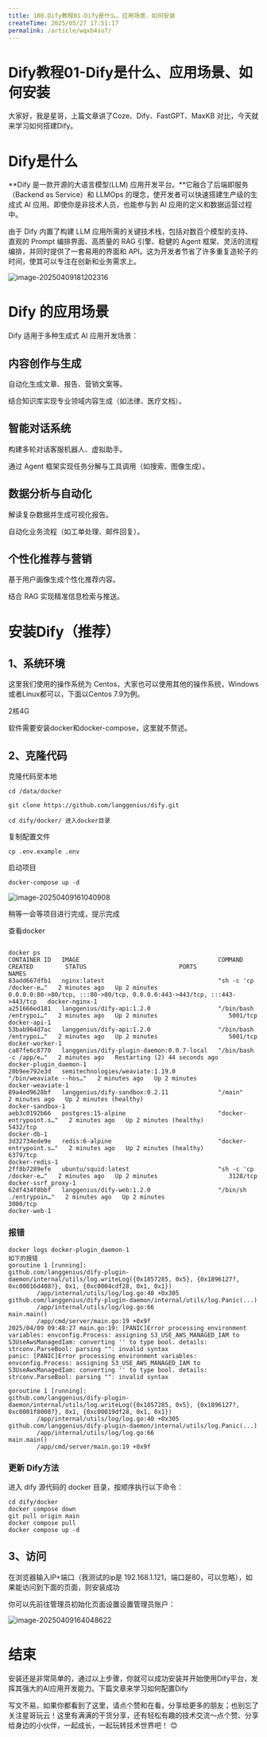 ```yaml
---
title: 100.Dify教程01-Dify是什么、应用场景、如何安装
createTime: 2025/05/27 17:51:17
permalink: /article/wqxb4so7/
---
```

# Dify教程01-Dify是什么、应用场景、如何安装



大家好，我是星哥，上篇文章讲了Coze、Dify、FastGPT、MaxKB 对比，今天就来学习如何搭建Dify。

# Dify是什么

**Dify 是一款开源的大语言模型(LLM) 应用开发平台。**它融合了后端即服务（Backend as Service）和 LLMOps 的理念，使开发者可以快速搭建生产级的生成式 AI 应用。即使你是非技术人员，也能参与到 AI 应用的定义和数据运营过程中。

由于 Dify 内置了构建 LLM 应用所需的关键技术栈，包括对数百个模型的支持、直观的 Prompt 编排界面、高质量的 RAG 引擎、稳健的 Agent 框架、灵活的流程编排，并同时提供了一套易用的界面和 API。这为开发者节省了许多重复造轮子的时间，使其可以专注在创新和业务需求上。

![image-20250409181202316](https://imgoss.xgss.net/picgo/image-20250409181202316.png?aliyun)

# Dify 的应用场景

Dify 适用于多种生成式 AI 应用开发场景：

## 内容创作与生成

自动化生成文章、报告、营销文案等。

结合知识库实现专业领域内容生成（如法律、医疗文档）。

## 智能对话系统

构建多轮对话客服机器人、虚拟助手。

通过 Agent 框架实现任务分解与工具调用（如搜索、图像生成）。

## 数据分析与自动化

解读复杂数据并生成可视化报告。

自动化业务流程（如工单处理、邮件回复）。

## 个性化推荐与营销

基于用户画像生成个性化推荐内容。

结合 RAG 实现精准信息检索与推送。

# 安装Dify（推荐）

## 1、系统环境

这里我们使用的操作系统为 Centos，大家也可以使用其他的操作系统，Windows或者Linux都可以，下面以Centos 7.9为例。

2核4G

软件需要安装docker和docker-compose，这里就不赘述。

## 2、克隆代码

克隆代码至本地

```
cd /data/docker

git clone https://github.com/langgenius/dify.git

cd dify/docker/ 进入docker目录

```

复制配置文件

```
cp .env.example .env
```

启动项目

```
docker-compose up -d
```

![image-20250409161040908](https://imgoss.xgss.net/picgo/image-20250409161040908.png?aliyun)

稍等一会等项目进行完成，提示完成

查看docker

```

docker ps
CONTAINER ID   IMAGE                                       COMMAND                  CREATED         STATUS                          PORTS                                                                      NAMES
83add667dfb1   nginx:latest                                "sh -c 'cp /docker-e…"   2 minutes ago   Up 2 minutes                    0.0.0.0:80->80/tcp, :::80->80/tcp, 0.0.0.0:443->443/tcp, :::443->443/tcp   docker-nginx-1
a251666ed181   langgenius/dify-api:1.2.0                   "/bin/bash /entrypoi…"   2 minutes ago   Up 2 minutes                    5001/tcp                                                                   docker-api-1
53bab964d7ac   langgenius/dify-api:1.2.0                   "/bin/bash /entrypoi…"   2 minutes ago   Up 2 minutes                    5001/tcp                                                                   docker-worker-1
ca87fe6c8770   langgenius/dify-plugin-daemon:0.0.7-local   "/bin/bash -c /app/e…"   2 minutes ago   Restarting (2) 44 seconds ago                                                                              docker-plugin_daemon-1
20b9ee792e3d   semitechnologies/weaviate:1.19.0            "/bin/weaviate --hos…"   2 minutes ago   Up 2 minutes                                                                                               docker-weaviate-1
89a4ed9628bf   langgenius/dify-sandbox:0.2.11              "/main"                  2 minutes ago   Up 2 minutes (healthy)                                                                                     docker-sandbox-1
aeb3c0192b66   postgres:15-alpine                          "docker-entrypoint.s…"   2 minutes ago   Up 2 minutes (healthy)          5432/tcp                                                                   docker-db-1
3d32734ede9e   redis:6-alpine                              "docker-entrypoint.s…"   2 minutes ago   Up 2 minutes (healthy)          6379/tcp                                                                   docker-redis-1
2ff8b7289efe   ubuntu/squid:latest                         "sh -c 'cp /docker-e…"   2 minutes ago   Up 2 minutes                    3128/tcp                                                                   docker-ssrf_proxy-1
62df434f8bbf   langgenius/dify-web:1.2.0                   "/bin/sh ./entrypoin…"   2 minutes ago   Up 2 minutes                    3000/tcp                                                                   docker-web-1
```

### 报错

```
docker logs docker-plugin_daemon-1
如下的报错
goroutine 1 [running]:
github.com/langgenius/dify-plugin-daemon/internal/utils/log.writeLog({0x1857285, 0x5}, {0x1896127?, 0xc00016d408?}, 0x1, {0xc0004cdf28, 0x1, 0x1})
        /app/internal/utils/log/log.go:40 +0x305
github.com/langgenius/dify-plugin-daemon/internal/utils/log.Panic(...)
        /app/internal/utils/log/log.go:66
main.main()
        /app/cmd/server/main.go:19 +0x9f
2025/04/09 09:48:27 main.go:19: [PANIC]Error processing environment variables: envconfig.Process: assigning S3_USE_AWS_MANAGED_IAM to S3UseAwsManagedIam: converting '' to type bool. details: strconv.ParseBool: parsing "": invalid syntax
panic: [PANIC]Error processing environment variables: envconfig.Process: assigning S3_USE_AWS_MANAGED_IAM to S3UseAwsManagedIam: converting '' to type bool. details: strconv.ParseBool: parsing "": invalid syntax

goroutine 1 [running]:
github.com/langgenius/dify-plugin-daemon/internal/utils/log.writeLog({0x1857285, 0x5}, {0x1896127?, 0xc0001f8008?}, 0x1, {0xc00019df28, 0x1, 0x1})
        /app/internal/utils/log/log.go:40 +0x305
github.com/langgenius/dify-plugin-daemon/internal/utils/log.Panic(...)
        /app/internal/utils/log/log.go:66
main.main()
        /app/cmd/server/main.go:19 +0x9f
```

### 更新 Dify方法

进入 dify 源代码的 docker 目录，按顺序执行以下命令：

```
cd dify/docker
docker compose down
git pull origin main
docker compose pull
docker compose up -d
```

## 3、访问

在浏览器输入IP+端口（我测试的ip是 192.168.1.121，端口是80，可以忽略），如果能访问到下面的页面，则安装成功

你可以先前往管理员初始化页面设置设置管理员账户：

![image-20250409164048622](https://imgoss.xgss.net/picgo/image-20250409164048622.png?aliyun)

# 结束

安装还是非常简单的，通过以上步骤，你就可以成功安装并开始使用Dify平台，发挥其强大的AI应用开发能力。下篇文章来学习如何配置Dify


写文不易，如果你都看到了这里，请点个赞和在看，分享给更多的朋友；也别忘了关注星哥玩云！这里有满满的干货分享，还有轻松有趣的技术交流～点个赞、分享给身边的小伙伴，一起成长，一起玩转技术世界吧！ 😊